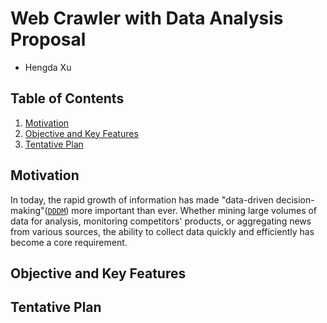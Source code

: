 # Web Crawler with Data Analysis Proposal

- Hengda Xu

## Table of Contents
1. [Motivation](#motivation)
2. [Objective and Key Features](#objective-and-key-features)
3. [Tentative Plan](#tentative-plan)

## Motivation

In today, the rapid growth of information has made "data-driven decision-making"([`DDDM`](https://www.ibm.com/think/topics/data-driven-decision-making)) more important than ever. Whether mining large volumes of data for analysis, monitoring competitors' products, or aggregating news from various sources, the ability to collect data quickly and efficiently has become a core requirement.

## Objective and Key Features

## Tentative Plan